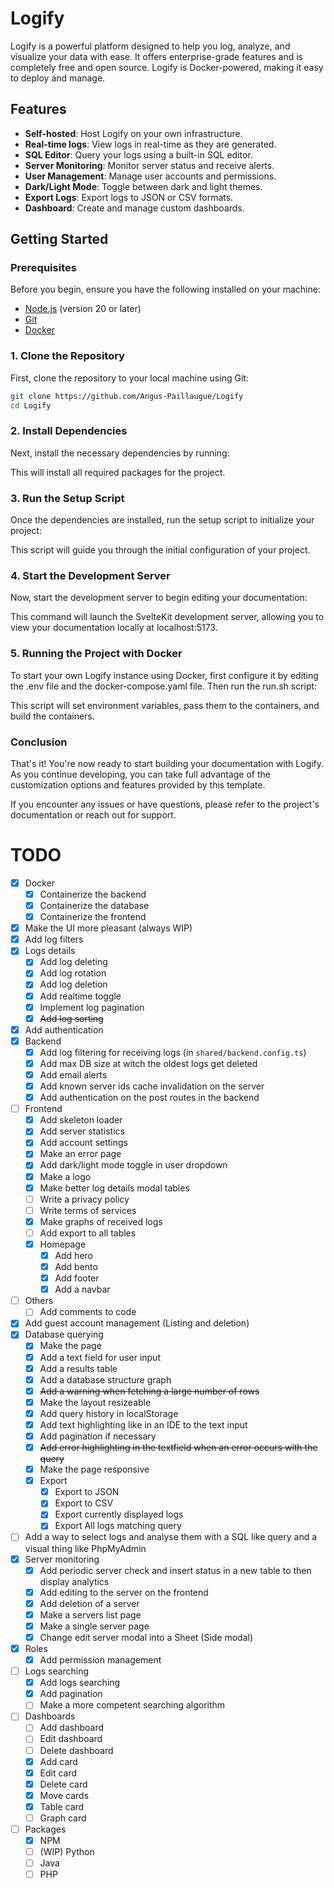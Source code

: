# Logify

Logify is a powerful platform designed to help you log, analyze, and visualize your data with ease. It offers enterprise-grade features and is completely free and open source. Logify is Docker-powered, making it easy to deploy and manage.

## Features

- **Self-hosted**: Host Logify on your own infrastructure.
- **Real-time logs**: View logs in real-time as they are generated.
- **SQL Editor**: Query your logs using a built-in SQL editor.
- **Server Monitoring**: Monitor server status and receive alerts.
- **User Management**: Manage user accounts and permissions.
- **Dark/Light Mode**: Toggle between dark and light themes.
- **Export Logs**: Export logs to JSON or CSV formats.
- **Dashboard**: Create and manage custom dashboards.

## Getting Started

### Prerequisites

Before you begin, ensure you have the following installed on your machine:
- [Node.js](https://nodejs.org/en/download/package-manager) (version 20 or later)
- [Git](https://git-scm.com/downloads)
- [Docker](https://www.docker.com/get-started)

### 1. Clone the Repository

First, clone the repository to your local machine using Git:

```bash
git clone https://github.com/Angus-Paillaugue/Logify
cd Logify
```

### 2. Install Dependencies
Next, install the necessary dependencies by running:

This will install all required packages for the project.

### 3. Run the Setup Script
Once the dependencies are installed, run the setup script to initialize your project:

This script will guide you through the initial configuration of your project.

### 4. Start the Development Server
Now, start the development server to begin editing your documentation:

This command will launch the SvelteKit development server, allowing you to view your documentation locally at localhost:5173.

### 5. Running the Project with Docker
To start your own Logify instance using Docker, first configure it by editing the .env file and the docker-compose.yaml file. Then run the run.sh script:

This script will set environment variables, pass them to the containers, and build the containers.

### Conclusion
That's it! You're now ready to start building your documentation with Logify. As you continue developing, you can take full advantage of the customization options and features provided by this template.

If you encounter any issues or have questions, please refer to the project's documentation or reach out for support.

# TODO
 - [x] Docker
   - [x] Containerize the backend
   - [x] Containerize the database
   - [x] Containerize the frontend
 - [x] Make the UI more pleasant (always WIP)
 - [x] Add log filters
 - [x] Logs details
   - [x] Add log deleting
   - [x] Add log rotation
   - [x] Add log deletion
   - [x] Add realtime toggle
   - [x] Implement log pagination
   - [x] ~~Add log sorting~~
 - [x] Add authentication
 - [x] Backend
   - [x] Add log filtering for receiving logs (in `shared/backend.config.ts`)
   - [x] Add max DB size at witch the oldest logs get deleted
   - [x] Add email alerts
   - [x] Add known server ids cache invalidation on the server
   - [x] Add authentication on the post routes in the backend
 - [ ] Frontend
   - [x] Add skeleton loader
   - [x] Add server statistics
   - [x] Add account settings
   - [x] Make an error page
   - [x] Add dark/light mode toggle in user dropdown
   - [x] Make a logo
   - [x] Make better log details modal tables
   - [ ] Write a privacy policy
   - [ ] Write terms of services
   - [x] Make graphs of received logs
   - [ ] Add export to all tables
   - [x] Homepage
     - [x] Add hero
     - [x] Add bento
     - [x] Add footer
     - [x] Add a navbar
 - [ ] Others
   - [ ] Add comments to code
 - [x] Add guest account management (Listing and deletion)
 - [x] Database querying
   - [x] Make the page
   - [x] Add a text field for user input
   - [x] Add a results table
   - [x] Add a database structure graph
   - [x] ~~Add a warning when fetching a large number of rows~~
   - [x] Make the layout resizeable
   - [x] Add query history in localStorage
   - [x] Add text highlighting like in an IDE to the text input
   - [x] Add pagination if necessary
   - [x] ~~Add error highlighting in the textfield when an error occurs with the query~~
   - [x] Make the page responsive
   - [x] Export
     - [x] Export to JSON
     - [x] Export to CSV
     - [x] Export currently displayed logs
     - [x] Export All logs matching query
 - [ ] Add a way to select logs and analyse them with a SQL like query and a visual thing like PhpMyAdmin
 - [x] Server monitoring
   - [x] Add periodic server check and insert status in a new table to then display analytics
   - [x] Add editing to the server on the frontend
   - [x] Add deletion of a server
   - [x] Make a servers list page
   - [x] Make a single server page
   - [x] Change edit server modal into a Sheet (Side modal)
 - [x] Roles
   - [x] Add permission management
 - [ ] Logs searching
   - [x] Add logs searching
   - [x] Add pagination
   - [ ] Make a more competent searching algorithm
 - [ ] Dashboards
   - [ ] Add dashboard
   - [ ] Edit dashboard
   - [ ] Delete dashboard
   - [x] Add card
   - [x] Edit card
   - [x] Delete card
   - [x] Move cards
   - [x] Table card
   - [ ] Graph card
 - [ ] Packages
   - [x] NPM
   - [ ] (WIP) Python
   - [ ] Java
   - [ ] PHP
